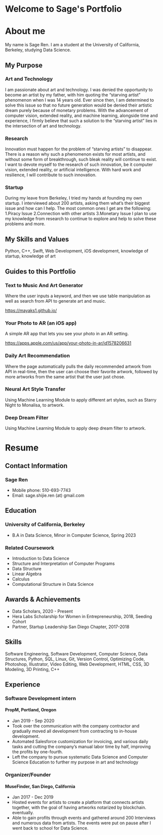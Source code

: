 # Welcome to Sage's Portfolio
# About me
My name is Sage Ren. I am a student at the University of California, Berkeley, studying Data Science.
## My Purpose
### Art and Technology
I am passionate about art and technology. I was denied the opportunity to become an artist by my father, with him quoting the “starving artist” phenomenon when I was 14 years old. Ever since then, I am determined to solve this issue so that no future generation would be denied their artistic dream purely because of monetary problems. With the advancement of computer vision, extended reality, and machine learning, alongside time and experience, I firmly believe that such a solution to the “starving artist” lies in the intersection of art and technology.
### Research
Innovation must happen for the problem of “starving artists” to disappear. There is a reason why such a phenomenon exists for most artists, and without some form of breakthrough, such bleak reality will continue to exist. I want to devote myself to the research of such innovation, be it computer vision, extended reality, or artificial intelligence. With hard work and resilience, I will contribute to such innovation.
### Startup
During my leave from Berkeley, I tried my hands at founding my own startup. I interviewed about 200 artists, asking them what’s their biggest issue and how can I help. The most common ones I get are the following:
1.Piracy Issue
2.Connection with other artists
3.Monetary Issue
I plan to use my knowledge from research to continue to explore and help to solve these problems and more.
## My Skills and Values
Python, C++, Swift, Web Development, iOS development, knowledge of startup, knowledge of art
## Guides to this Portfolio
### Text to Music And Art Generator
Where the user inputs a keyword, and then we use table manipulation as well as search from API to generate art and music.

https://mayaks1.github.io/

### Your Photo to AR (an iOS app)
A simple AR app that lets you see your photo in an AR setting.

https://apps.apple.com/us/app/your-photo-in-ar/id1578206631
### Daily Art Recommendation
Where the page automatically pulls the daily recommended artwork from API in real-time, then the user can choose their favorite artwork, followed by more artworks from the same artist that the user just chose.
### Neural Art Style Transfer
Using Machine Learning Module to apply different art styles, such as Starry Night to Monalisa, to artwork.
### Deep Dream Filter
Using Machine Learning Module to apply deep dream filter to artwork.
# Resume
## Contact Information
### Sage Ren
- Mobile phone: 510-693-7743
- Email: sage.shijie.ren (at) gmail.com
## Education
### University of California, Berkeley
- B.A in Data Science, Minor in Computer Science, Spring 2023
### Related Coursework
- Introduction to Data Science
- Structure and Interpretation of Computer Programs
- Data Structure
- Linear Algebra
- Calculus
- Computational Structure in Data Science
## Awards & Achievements
- Data Scholars, 2020 - Present
- Hera Labs Scholarship for Women in Entrepreneurship, 2018, Seeding Cohort
- Partner, Startup Leadership San Diego Chapter, 2017-2018
## Skills
Software Engineering, Software Development, Computer Science, Data Structures, Python, SQL, Linux, Git, Version Control, Optimizing Code, Photoshop, Illustrator, Video Editing, Web Development, HTML, CSS, 3D Modeling, 3D Printing, C++
## Experience
### Software Development intern
#### PropM, Portland, Oregon
- Jan 2019 - Sep 2020
- Took over the communication with the company contractor and gradually moved all development from contracting to in-house development.
- Automated Salesforce customization for invoicing, and various daily tasks and cutting the company’s manual labor time by half, improving the profits by one-fourth.
- Left the company to pursue systematic Data Science and Computer Science Education to further my purpose in art and technology
### Organizer/Founder
#### MuseFinder, San Diego, California
- Jan 2017 - Dec 2019
- Hosted events for artists to create a platform that connects artists together, with the goal of having artworks notarized by blockchain.
eventually.
- Able to gain profits through events and gathered around 200 Interviews and numerous data from artists. The events were put on pause after I went back to school for Data Science.
